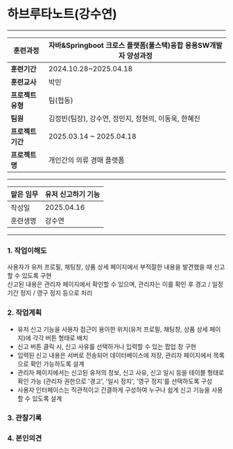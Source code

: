 # 하브루타노트(강수연)

---

| **훈련과정** | 자바&Springboot 크로스 플랫폼(풀스택)융합 응용SW개발자 양성과정 |
| --- | --- |
| **훈련기간** | 2024.10.28~2025.04.18 |
| **훈련교사** | 박민 |
| **프로젝트 유형** | 팀(협동) |
| **팀원** | 김정빈(팀장), 강수연, 정민지, 정현의, 이동욱, 한혜진 |
| **프로젝트 기간** | 2025.03.14 ~ 2025.04.18 |
| **프로젝트명** | 개인간의 의류 경매 플랫폼 |

---

| 맡은 임무 | 유저 신고하기 기능 |
| --- | --- |
| 작성일 | 2025.04.16 |
| 훈련생명 | 강수연 |

---

### 1. 작업이해도

사용자가 유저 프로필, 채팅창, 상품 상세 페이지에서 부적절한 내용을 발견했을 때 신고할 수 있도록 구현<br>
신고된 내용은 관리자 페이지에서 확인할 수 있으며, 관리자는 이를 확인 후 경고 / 일정 기간 정지 / 영구 정지 등으로 처리

### 2. 작업계획

- 유저 신고 기능을 사용자 접근이 용이한 위치(유저 프로필, 채팅창, 상품 상세 페이지)에 각각 버튼 형태로 배치
- 신고 버튼 클릭 시, 신고 사유를 선택하거나 입력할 수 있는 팝업 창 구현
- 입력된 신고 내용은 서버로 전송되어 데이터베이스에 저장, 관리자 페이지에서 목록으로 확인 가능하도록 설계
- 관리자 페이지에서는 신고된 유저의 정보, 신고 사유, 신고 일시 등을 테이블 형태로 확인 가능
  (관리자 권한으로 '경고', '일시 정지', '영구 정지'를 선택하도록 구성
- 사용자 인터페이스는 직관적이고 간결하게 구성하여 누구나 쉽게 신고 기능을 사용할 수 있도록 설계

### 3. 관찰기록


### 4. 본인의견

